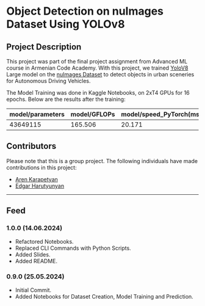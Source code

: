 # Object Detection on nuImages Dataset Using YOLOv8

## Project Description

This project was part of the final project assignment from Advanced ML course in Armenian Code Academy. With this project, 
we trained [YoloV8](https://docs.ultralytics.com) Large model on the [nuImages Dataset](https://nuscenes.org/nuimages) to detect 
objects in urban sceneries for Autonomous Driving Vehicles.

The Model Training was done in Kaggle Notebooks, on 2xT4 GPUs for 16 epochs. Below are the results after the training:

| model/parameters | model/GFLOPs | model/speed_PyTorch(ms) | metrics/precision(B) | metrics/recall(B) | metrics/mAP50(B) | metrics/mAP50-95(B) | fitness  |
|------------------|--------------|-------------------------|----------------------|-------------------|------------------|---------------------|----------|
| 43649115         | 165.506      | 20.171                  | 0.6589971196227412   | 0.4699560568098951| 0.48696434700947755| 0.33002760868653314| 0.3457212825188276 |


## Contributors

Please note that this is a group project. The following individuals have made contributions in this project:

- [Aren Karapetyan](https://github.com/arkarapetyan/)
- [Edgar Harutyunyan](https://github.com/edgarharutyunyan001)

---
## Feed

### 1.0.0 (14.06.2024)
- Refactored Notebooks.
- Replaced CLI Commands with Python Scripts.
- Added Slides.
- Added README.

### 0.9.0 (25.05.2024)
- Initial Commit.
- Added Notebooks for Dataset Creation, Model Training and Prediction.